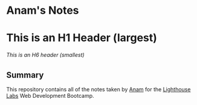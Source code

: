 # Anam's Notes
# This is an H1 Header (largest)
###### This is an H6 header (smallest)
## Summary 

This repository contains all of the notes taken by [Anam](https://github.com/anamshk) for the [Lighthouse Labs](https://www.lighthouselabs.ca) Web Development Bootcamp.
